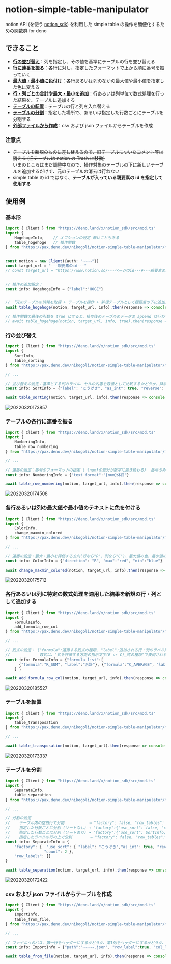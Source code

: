 # notion-simple-table-manipulator
 notion API (を使う [notion_sdk](https://deno.land/x/notion_sdk)) を利用した simple table の操作を簡便化するための関数群 for deno
 
 ## できること
 - [**行の並び替え**](https://github.com/nikogoli/notion-simple-table-manipulator#%E8%A1%8C%E3%81%AE%E4%B8%A6%E3%81%B3%E6%9B%BF%E3%81%88)：列を指定し、その値を基準にテーブルの行を並び替える
 - [**行に連番を振る**](https://github.com/nikogoli/notion-simple-table-manipulator#%E3%83%86%E3%83%BC%E3%83%96%E3%83%AB%E3%81%AE%E5%90%84%E8%A1%8C%E3%81%AB%E9%80%A3%E7%95%AA%E3%82%92%E6%8C%AF%E3%82%8B)：各行に対し、指定したフォーマットで上から順に番号を振っていく
 - [**最大値・最小値に色付け**](https://github.com/nikogoli/notion-simple-table-manipulator#%E5%90%84%E8%A1%8C%E3%81%82%E3%82%8B%E3%81%84%E3%81%AF%E5%88%97%E3%81%AE%E6%9C%80%E5%A4%A7%E5%80%A4%E3%82%84%E6%9C%80%E5%B0%8F%E5%80%A4%E3%81%AE%E3%83%86%E3%82%AD%E3%82%B9%E3%83%88%E3%81%AB%E8%89%B2%E3%82%92%E4%BB%98%E3%81%91%E3%82%8B)：各行あるいは列のなかの最大値や最小値を指定した色に変える
 - [**行・列ごとの合計や最大・最小を追加**](https://github.com/nikogoli/notion-simple-table-manipulator#%E5%90%84%E8%A1%8C%E3%81%82%E3%82%8B%E3%81%84%E3%81%AF%E5%88%97%E3%81%AB%E7%89%B9%E5%AE%9A%E3%81%AE%E6%95%B0%E5%BC%8F%E5%87%A6%E7%90%86%E3%82%92%E9%81%A9%E7%94%A8%E3%81%97%E3%81%9F%E7%B5%90%E6%9E%9C%E3%82%92%E6%96%B0%E8%A6%8F%E3%81%AE%E8%A1%8C%E5%88%97%E3%81%A8%E3%81%97%E3%81%A6%E8%BF%BD%E5%8A%A0%E3%81%99%E3%82%8B)：行あるいは列単位で数式処理を行った結果を、テーブルに追加する
 - [**テーブルの転置**](https://github.com/nikogoli/notion-simple-table-manipulator#%E3%83%86%E3%83%BC%E3%83%96%E3%83%AB%E3%82%92%E8%BB%A2%E7%BD%AE)：テーブルの行と列を入れ替える
 - [**テーブルの分割**](https://github.com/nikogoli/notion-simple-table-manipulator#%E3%83%86%E3%83%BC%E3%83%96%E3%83%AB%E3%82%92%E5%88%86%E5%89%B2)：指定した場所で、あるいは指定した行数ごとにテーブルを分割する
 - [**外部ファイルから作成**](https://github.com/nikogoli/notion-simple-table-manipulator#csv-%E3%81%8A%E3%82%88%E3%81%B3-json-%E3%83%95%E3%82%A1%E3%82%A4%E3%83%AB%E3%81%8B%E3%82%89%E3%83%86%E3%83%BC%E3%83%96%E3%83%AB%E3%82%92%E4%BD%9C%E6%88%90)：csv および json ファイルからテーブルを作成
 
 
 
### 注意点
- ~~テーブルを新規のものに差し替えるので、旧テーブルについたコメント等は消える (旧テーブルは notion の Trash に移動)~~ <br>
  いまのところはまだ調整中なので、操作対象のテーブルの下に新しいテーブルを追加するだけで、元のテーブルの消去は行わない
- simple table の id ではなく、**テーブルが入っている親要素の id を指定して使用する**



## 使用例
### 基本形
```typescript
import { Client } from "https://deno.land/x/notion_sdk/src/mod.ts"
import { 
    HogehogeInfo,    // オプションの設定 無いこともある
    table_hogehoge   // 操作関数
} from "https://pax.deno.dev/nikogoli/notion-simple-table-manipulator/mod.ts"


const notion = new Client({auth: "~~~~"})
const target_url = "---親要素のid---"
// const target_url = "https://www.notion.so/---ページのid---#---親要素のid---"  // notion 上で取得したブロックのリンクでもOK


// 操作の追加設定：
const info: HogehogeInfo = {"label":"HOGE"}


// 「元のテーブルの情報を取得 + テーブルを操作 + 新規テーブルとして親要素の下に追加」をまとめて行う
await table_hogehoge(notion, target_url, info).then(response => console.log(response))

// 操作関数の最後の引数を true にすると、操作後のテーブルのデータの append は行わず response.results に入れて返す (確認・追加操作用)
// await table_hogehoge(notion, target_url, info, true).then(response => console.log(response))
```


### 行の並び替え
```typescript
import { Client } from "https://deno.land/x/notion_sdk/src/mod.ts"
import { 
    SortInfo,
    table_sorting
} from "https://pax.deno.dev/nikogoli/notion-simple-table-manipulator/mod.ts"

// ...

// 並び替えの設定：基準とする列のラベル、セルの内容を数値として比較するかどうか、降順にするかどうか
const info: SortInfo = {"label": "こうげき", "as_int": true, "reverse": true}

await table_sorting(notion, target_url, info).then(response => console.log(response))
```
![20220320173857](https://user-images.githubusercontent.com/49331838/159157322-92d47172-bc21-4258-944b-71bad4e3a3a3.png)




### テーブルの各行に連番を振る
```typescript
import { Client } from "https://deno.land/x/notion_sdk/src/mod.ts"
import { 
    NumberingInfo,
    table_row_numbering
} from "https://pax.deno.dev/nikogoli/notion-simple-table-manipulator/mod.ts"

// ...

// 連番の設定：番号のフォーマットの指定 ( {num}の部分が数字に置き換わる)  番号のみの普通の形式で良い場合は、引数自体を渡さない
const info: NumberingInfo = {"text_format":"{num}体目"}

await table_row_numbering(notion, target_url, info).then(response => console.log(response))
```
![20220320174508](https://user-images.githubusercontent.com/49331838/159157223-63c318ed-8cb6-4f67-95a5-a5025955b38d.png)




### 各行あるいは列の最大値や最小値のテキストに色を付ける
```typescript
import { Client } from "https://deno.land/x/notion_sdk/src/mod.ts"
import { 
    ColorInfo,
    change_maxmin_colored
} from "https://pax.deno.dev/nikogoli/notion-simple-table-manipulator/mod.ts"

// ...

// 連番の設定：最大・最小を評価する方向(行なら"R"、列なら"C")、最大値の色、最小値の色
const info: ColorInfo = {"direction": "R", "max":"red", "min":"blue"}

await change_maxmin_colored(notion, target_url, info).then(response => console.log(response))
```
![20220320175712](https://user-images.githubusercontent.com/49331838/159157044-f575350d-647c-4fd1-8ab6-e37f2e6e2d3f.png)




### 各行あるいは列に特定の数式処理を適用した結果を新規の行・列として追加する
```typescript
import { Client } from "https://deno.land/x/notion_sdk/src/mod.ts"
import { 
    FormulaInfo,
    add_formula_row_col
} from "https://pax.deno.dev/nikogoli/notion-simple-table-manipulator/mod.ts"

// ...

// 数式の設定： {"formula":適用する数式の種類, "label":追加される行・列のラベル} 形式でリスト内に列記する
//             数式は、"式を評価する方向の指示文字(R or C)_式の種類"で表現される。式は SUM, AVERAGE, MAX, MIN, COUNT と **NAME系
const info: FormulaInfo = {"formula_list":[
      {"formula":"R_SUM", "label":"合計"}, {"formula":"C_AVERAGE", "label":"平均"},  {"formula":"C_MAXNAME","label":"最大"}
    ] }

await add_formula_row_col(notion, target_url, info).then(response => console.log(response))
```
![20220320185527](https://user-images.githubusercontent.com/49331838/159157071-39715632-3f90-43d2-b137-36467f4ae5b9.png)




### テーブルを転置
```typescript
import { Client } from "https://deno.land/x/notion_sdk/src/mod.ts"
import { 
    table_transposation
} from "https://pax.deno.dev/nikogoli/notion-simple-table-manipulator/mod.ts"

// ...

await table_transposation(notion, target_url).then(response => console.log(response))
```
![20220320173337](https://user-images.githubusercontent.com/49331838/159157238-4be754b0-bb28-4447-9d26-111d6f7de34d.png)




### テーブルを分割
```typescript
import { Client } from "https://deno.land/x/notion_sdk/src/mod.ts"
import { 
    SeparateInfo,
    table_separation
} from "https://pax.deno.dev/nikogoli/notion-simple-table-manipulator/mod.ts"

// ...

// 分割の設定
//    テーブル内の空白行で分割           → "factory": false, "row_tables": []
//    指定した行数ごとに分割 (ソートなし) → "factory":{"use_sort": false, "count": 2},  "row_tables": []
//    指定した行数ごとに分割 (ソートあり) → "factory":{"use_sort": SortInfo, "count": 2},  "row_tables": []
//    指定したラベルの行の上で分割        → "factory": false, "row_tables": ["赤1"]
const info: SeparateInfo = {
    "factory": {  "use_sort": { "label": "こうげき","as_int": true, "reverse": true },
                 "count": 2 },
    "row_labels": []
}

await table_separation(notion, target_url, info).then(response => console.log(response))
```
![20220320172422](https://user-images.githubusercontent.com/49331838/159157284-57e5b44a-0be8-49f2-a99a-0f7cc8a9b233.png)




### csv および json ファイルからテーブルを作成
```typescript
import { Client } from "https://deno.land/x/notion_sdk/src/mod.ts"
import { 
    ImportInfo,
    table_from_file,
} from "https://pax.deno.dev/nikogoli/notion-simple-table-manipulator/mod.ts"

// ...

// ファイルへのパス、第一行をヘッダーにするかどうか、第1列をヘッダーにするかどうか、json のキーを各行の先頭のセルの内容にするかどうか
const info: ImportInfo = {"path":"~~~~~.json", "row_label":true, "col_label":true, "jsonkey_as_cell":false}

await table_from_file(notion, target_url, info).then(response => console.log(response))
```

